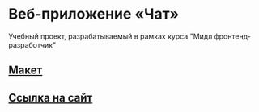 # Веб-приложение «Чат»

Учебный проект, разрабатываемый в рамках курса "Мидл фронтенд-разработчик"

## [Макет](https://www.figma.com/file/bYQeIVt2njYJojwwSm4nzl/Chat_external_link-(Copy)?node-id=0%3A1&t=haIGWNStj51CJYTA-1)

## [Ссылка на сайт](https://cap-bernardito-ya-messenger.netlify.app/)





